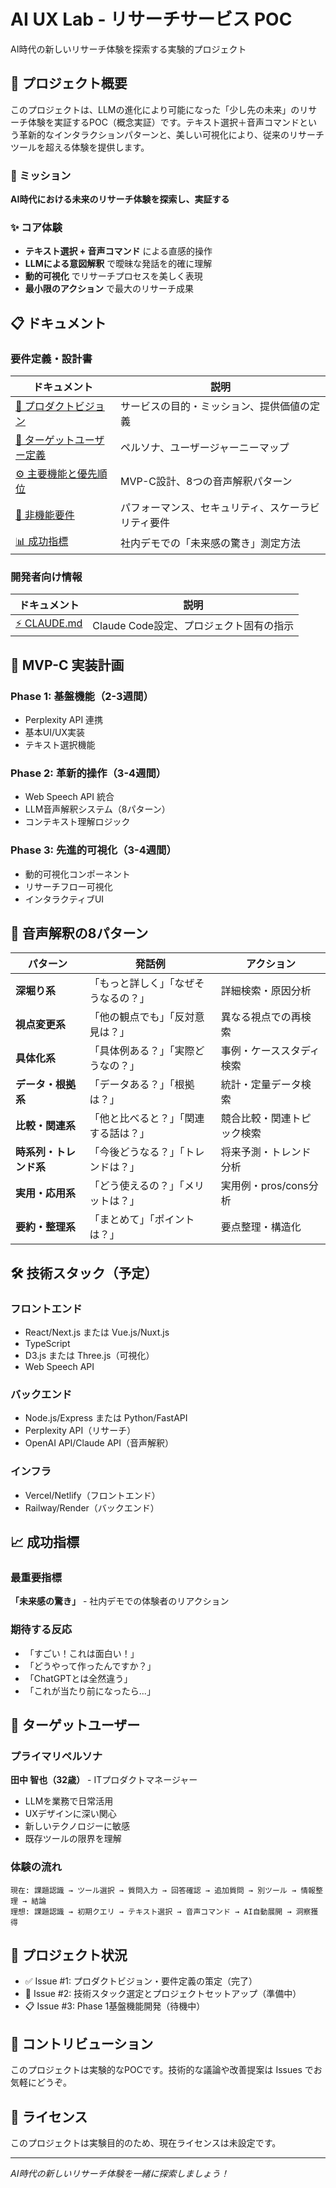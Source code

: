 # AI UX Lab - リサーチサービス POC

AI時代の新しいリサーチ体験を探索する実験的プロジェクト

## 📖 プロジェクト概要

このプロジェクトは、LLMの進化により可能になった「少し先の未来」のリサーチ体験を実証するPOC（概念実証）です。テキスト選択＋音声コマンドという革新的なインタラクションパターンと、美しい可視化により、従来のリサーチツールを超える体験を提供します。

### 🎯 ミッション
**AI時代における未来のリサーチ体験を探索し、実証する**

### ✨ コア体験
- **テキスト選択 + 音声コマンド** による直感的操作
- **LLMによる意図解釈** で曖昧な発話を的確に理解
- **動的可視化** でリサーチプロセスを美しく表現
- **最小限のアクション** で最大のリサーチ成果

## 📋 ドキュメント

### 要件定義・設計書
| ドキュメント | 説明 |
|-------------|------|
| [📄 プロダクトビジョン](./docs/product-vision.md) | サービスの目的・ミッション、提供価値の定義 |
| [👥 ターゲットユーザー定義](./docs/target-users.md) | ペルソナ、ユーザージャーニーマップ |
| [⚙️ 主要機能と優先順位](./docs/features-and-priorities.md) | MVP-C設計、8つの音声解釈パターン |
| [🔧 非機能要件](./docs/non-functional-requirements.md) | パフォーマンス、セキュリティ、スケーラビリティ要件 |
| [📊 成功指標](./docs/success-metrics.md) | 社内デモでの「未来感の驚き」測定方法 |

### 開発者向け情報
| ドキュメント | 説明 |
|-------------|------|
| [⚡ CLAUDE.md](./CLAUDE.md) | Claude Code設定、プロジェクト固有の指示 |

## 🚀 MVP-C 実装計画

### Phase 1: 基盤機能（2-3週間）
- Perplexity API 連携
- 基本UI/UX実装
- テキスト選択機能

### Phase 2: 革新的操作（3-4週間）
- Web Speech API 統合
- LLM音声解釈システム（8パターン）
- コンテキスト理解ロジック

### Phase 3: 先進的可視化（3-4週間）
- 動的可視化コンポーネント
- リサーチフロー可視化
- インタラクティブUI

## 🎨 音声解釈の8パターン

| パターン | 発話例 | アクション |
|---------|--------|-----------|
| **深堀り系** | 「もっと詳しく」「なぜそうなるの？」 | 詳細検索・原因分析 |
| **視点変更系** | 「他の観点でも」「反対意見は？」 | 異なる視点での再検索 |
| **具体化系** | 「具体例ある？」「実際どうなの？」 | 事例・ケーススタディ検索 |
| **データ・根拠系** | 「データある？」「根拠は？」 | 統計・定量データ検索 |
| **比較・関連系** | 「他と比べると？」「関連する話は？」 | 競合比較・関連トピック検索 |
| **時系列・トレンド系** | 「今後どうなる？」「トレンドは？」 | 将来予測・トレンド分析 |
| **実用・応用系** | 「どう使えるの？」「メリットは？」 | 実用例・pros/cons分析 |
| **要約・整理系** | 「まとめて」「ポイントは？」 | 要点整理・構造化 |

## 🛠️ 技術スタック（予定）

### フロントエンド
- React/Next.js または Vue.js/Nuxt.js
- TypeScript
- D3.js または Three.js（可視化）
- Web Speech API

### バックエンド
- Node.js/Express または Python/FastAPI
- Perplexity API（リサーチ）
- OpenAI API/Claude API（音声解釈）

### インフラ
- Vercel/Netlify（フロントエンド）
- Railway/Render（バックエンド）

## 📈 成功指標

### 最重要指標
**「未来感の驚き」** - 社内デモでの体験者のリアクション

### 期待する反応
- 「すごい！これは面白い！」
- 「どうやって作ったんですか？」
- 「ChatGPTとは全然違う」
- 「これが当たり前になったら...」

## 🎯 ターゲットユーザー

### プライマリペルソナ
**田中 智也（32歳）** - ITプロダクトマネージャー
- LLMを業務で日常活用
- UXデザインに深い関心
- 新しいテクノロジーに敏感
- 既存ツールの限界を理解

### 体験の流れ
```
現在: 課題認識 → ツール選択 → 質問入力 → 回答確認 → 追加質問 → 別ツール → 情報整理 → 結論
理想: 課題認識 → 初期クエリ → テキスト選択 → 音声コマンド → AI自動展開 → 洞察獲得
```

## 🚦 プロジェクト状況

- ✅ Issue #1: プロダクトビジョン・要件定義の策定（完了）
- 🔄 Issue #2: 技術スタック選定とプロジェクトセットアップ（準備中）
- 📋 Issue #3: Phase 1基盤機能開発（待機中）

## 🤝 コントリビューション

このプロジェクトは実験的なPOCです。技術的な議論や改善提案は Issues でお気軽にどうぞ。

## 📝 ライセンス

このプロジェクトは実験目的のため、現在ライセンスは未設定です。

---

*AI時代の新しいリサーチ体験を一緒に探索しましょう！*